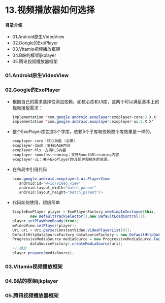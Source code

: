 # 13.视频播放器如何选择
#### 目录介绍
- 01.Android原生VideoView
- 02.Google的ExoPlayer
- 03.Vitamio视频播放框架
- 04.B站的框架ijkplayer
- 05.腾讯视频播放器框架


### 01.Android原生VideoView




### 02.Google的ExoPlayer
- 根据自己的需求选择性添加依赖，如核心库和UI库，这两个可以满足基本上的视频播放需求：
    ``` java
    implementation 'com.google.android.exoplayer:exoplayer-core:2.X.X'
    implementation 'com.google.android.exoplayer:exoplayer-ui:2.X.X'
    ```
- 整个ExoPlayer库包含5个字库，依赖5个子库和依赖整个库效果是一样的。
    ``` java
    exoplayer-core：核心功能 (必要)
    exoplayer-dash：支持DASH内容
    exoplayer-hls：支持HLS内容
    exoplayer-smoothstreaming：支持SmoothStreaming内容
    exoplayer-ui：用于ExoPlayer的UI组件和相关的资源。
    ```
- 在布局中引用代码
    ``` java
    <com.google.android.exoplayer2.ui.PlayerView
       android:id="@+id/video_view"
       android:layout_width="match_parent"
       android:layout_height="match_parent"/>
    ```
- 代码如何使用，超级简单
    ``` java
    SimpleExoPlayer player = ExoPlayerFactory.newSimpleInstance(this,
            new DefaultTrackSelector(),new DefaultLoadControl());
    player.setPlayWhenReady(true);
    mVideoView.setPlayer(player);
    Uri uri = Uri.parse(ConstantVideo.VideoPlayerList[0]);
    DefaultHttpDataSourceFactory dataSourceFactory = new DefaultHttpDataSourceFactory("user-agent");
    ProgressiveMediaSource mediaSource = new ProgressiveMediaSource.Factory(
            dataSourceFactory).createMediaSource(uri);
    // 播放
    player.prepare(mediaSource);
    ```




### 03.Vitamio视频播放框架


### 04.B站的框架ijkplayer




### 05.腾讯视频播放器框架














